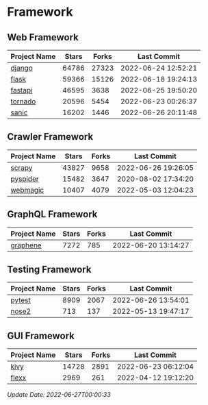 # Framework

## Web Framework
| Project Name | Stars | Forks | Last Commit |
| ------------ | ----- | ----- | ----------- |
| [django](https://github.com/django/django) | 64786 | 27323 | 2022-06-24 12:52:21 |
| [flask](https://github.com/pallets/flask) | 59366 | 15126 | 2022-06-18 19:24:13 |
| [fastapi](https://github.com/tiangolo/fastapi) | 46595 | 3638 | 2022-06-25 19:50:20 |
| [tornado](https://github.com/tornadoweb/tornado) | 20596 | 5454 | 2022-06-23 00:26:37 |
| [sanic](https://github.com/sanic-org/sanic) | 16202 | 1446 | 2022-06-26 20:11:48 |

## Crawler Framework
| Project Name | Stars | Forks | Last Commit |
| ------------ | ----- | ----- | ----------- |
| [scrapy](https://github.com/scrapy/scrapy) | 43827 | 9658 | 2022-06-26 19:26:05 |
| [pyspider](https://github.com/binux/pyspider) | 15482 | 3647 | 2020-08-02 17:34:20 |
| [webmagic](https://github.com/code4craft/webmagic) | 10407 | 4079 | 2022-05-03 12:04:23 |

## GraphQL Framework
| Project Name | Stars | Forks | Last Commit |
| ------------ | ----- | ----- | ----------- |
| [graphene](https://github.com/graphql-python/graphene) | 7272 | 785 | 2022-06-20 13:14:27 |

## Testing Framework
| Project Name | Stars | Forks | Last Commit |
| ------------ | ----- | ----- | ----------- |
| [pytest](https://github.com/pytest-dev/pytest) | 8909 | 2067 | 2022-06-26 13:54:01 |
| [nose2](https://github.com/nose-devs/nose2) | 713 | 137 | 2022-05-13 19:47:17 |

## GUI Framework
| Project Name | Stars | Forks | Last Commit |
| ------------ | ----- | ----- | ----------- |
| [kivy](https://github.com/kivy/kivy) | 14728 | 2891 | 2022-06-23 06:12:04 |
| [flexx](https://github.com/flexxui/flexx) | 2969 | 261 | 2022-04-12 19:12:20 |

*Update Date: 2022-06-27T00:00:33*